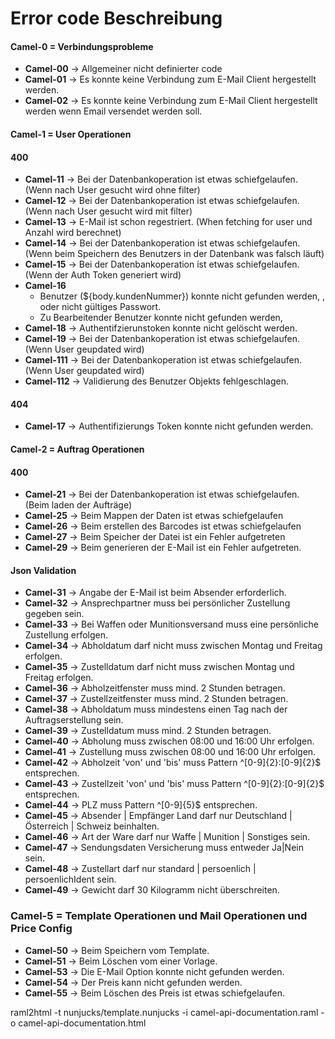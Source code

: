 # Error code Beschreibung
#### Camel-0 = Verbindungsprobleme
- **Camel-00** -> Allgemeiner nicht definierter code
- **Camel-01** -> Es konnte keine Verbindung zum E-Mail Client hergestellt werden.
- **Camel-02** -> Es konnte keine Verbindung zum E-Mail Client hergestellt werden wenn Email versendet werden soll.

#### Camel-1 = User Operationen
#### 400
- **Camel-11** -> Bei der Datenbankoperation ist etwas schiefgelaufen. (Wenn nach User gesucht wird ohne filter)
- **Camel-12** -> Bei der Datenbankoperation ist etwas schiefgelaufen. (Wenn nach User gesucht wird mit filter)
- **Camel-13** -> E-Mail ist schon regestriert. (When fetching for user und Anzahl wird berechnet)
- **Camel-14** -> Bei der Datenbankoperation ist etwas schiefgelaufen. (Wenn beim Speichern des Benutzers in der Datenbank was falsch läuft)
- **Camel-15** -> Bei der Datenbankoperation ist etwas schiefgelaufen. (Wenn der Auth Token generiert wird) 
- **Camel-16**
    - Benutzer (${body.kundenNummer}) konnte nicht gefunden werden, , oder nicht gültiges Passwort.
    - Zu Bearbeitender Benutzer konnte nicht gefunden werden,
- **Camel-18** -> Authentifzierunstoken konnte nicht gelöscht werden.
- **Camel-19** -> Bei der Datenbankoperation ist etwas schiefgelaufen. (Wenn User geupdated wird)
- **Camel-111** -> Bei der Datenbankoperation ist etwas schiefgelaufen. (Wenn User geupdated wird)
- **Camel-112** -> Validierung des Benutzer Objekts fehlgeschlagen.



#### 404
- **Camel-17** -> Authentifizierungs Token konnte nicht gefunden werden.

#### Camel-2 = Auftrag Operationen
#### 400
- **Camel-21** -> Bei der Datenbankoperation ist etwas schiefgelaufen. (Beim laden der Aufträge)
- **Camel-25** -> Beim Mappen der Daten ist etwas schiefgelaufen
- **Camel-26** -> Beim erstellen des Barcodes ist etwas schiefgelaufen
- **Camel-27** -> Beim Speicher der Datei ist ein Fehler aufgetreten
- **Camel-29** -> Beim generieren der E-Mail ist ein Fehler aufgetreten.
#### Json Validation
- **Camel-31** -> Angabe der E-Mail ist beim Absender erforderlich.
- **Camel-32** -> Ansprechpartner muss bei persönlicher Zustellung gegeben sein.
- **Camel-33** -> Bei Waffen oder Munitionsversand muss eine persönliche Zustellung erfolgen.
- **Camel-34** -> Abholdatum darf nicht muss zwischen Montag und Freitag erfolgen.
- **Camel-35** -> Zustelldatum darf nicht muss zwischen Montag und Freitag erfolgen.
- **Camel-36** -> Abholzeitfenster muss mind. 2 Stunden betragen.
- **Camel-37** -> Zustellzeitfenster muss mind. 2 Stunden betragen.
- **Camel-38** -> Abholdatum muss mindestens einen Tag nach der Auftragserstellung sein.
- **Camel-39** -> Zustelldatum muss mind. 2 Stunden betragen.
- **Camel-40** -> Abholung muss zwischen 08:00 und 16:00 Uhr erfolgen.
- **Camel-41** -> Zustellung muss zwischen 08:00 und 16:00 Uhr erfolgen.
- **Camel-42** -> Abholzeit 'von' und 'bis' muss Pattern ^[0-9]{2}:[0-9]{2}$ entsprechen.
- **Camel-43** -> Zustellzeit 'von' und 'bis' muss Pattern ^[0-9]{2}:[0-9]{2}$ entsprechen.
- **Camel-44** -> PLZ muss Pattern ^[0-9]{5}$ entsprechen.
- **Camel-45** -> Absender | Empfänger Land darf nur Deutschland | Österreich | Schweiz beinhalten.
- **Camel-46** -> Art der Ware darf nur Waffe | Munition | Sonstiges sein.
- **Camel-47** -> Sendungsdaten Versicherung muss entweder Ja|Nein sein.
- **Camel-48** -> Zustellart darf nur standard | persoenlich | persoenlichIdent sein.
- **Camel-49** -> Gewicht darf 30 Kilogramm nicht überschreiten.

### Camel-5 = Template Operationen und Mail Operationen und Price Config
- **Camel-50** -> Beim Speichern vom Template.
- **Camel-51** -> Beim Löschen vom einer Vorlage.
- **Camel-53** -> Die E-Mail Option konnte nicht gefunden werden.
- **Camel-54** -> Der Preis kann nicht gefunden werden.
- **Camel-55** -> Beim Löschen des Preis ist etwas schiefgelaufen.



raml2html -t nunjucks/template.nunjucks -i camel-api-documentation.raml -o camel-api-documentation.html
